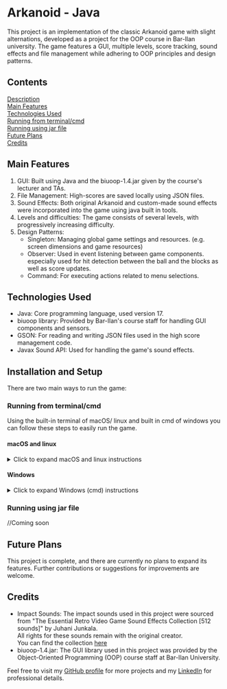 # Arkanoid - Java

This project is an implementation of the classic Arkanoid game with slight alternations, developed as a project for the OOP course in Bar-Ilan university.
The game features a GUI, multiple levels, score tracking, sound effects and file management while adhering to OOP principles and design patterns.

## Contents

[Description](#arkanoid---java) <br />
[Main Features](#main-features) <br />
[Technologies Used](#technologies-used) <br />
[Running from terminal/cmd](#running-from-terminalcmd)<br />
[Running using jar file](#running-using-jar-file)<br />
[Future Plans](#future-plans)<br />
[Credits](#credits)

## Main Features

1. GUI: Built using Java and the biuoop-1.4.jar given by the course's lecturer and TAs.
2. File Management: High-scores are saved locally using JSON files.
3. Sound Effects: Both original Arkanoid and custom-made sound effects were incorporated into the game using java built in tools.
4. Levels and difficulties: The game consists of several levels, with progressively increasing difficulty.
5. Design Patterns:
    * Singleton: Managing global game settings and resources. (e.g. screen dimensions and game resources)
    * Observer: Used in event listening between game components. especially used for hit detection between the ball and the blocks as well as score updates.
    * Command: For executing actions related to menu selections.

## Technologies Used
* Java: Core programming language, used version 17.
* biuoop library: Provided by Bar-Ilan's course staff for handling GUI components and sensors.
* GSON: For reading and writing JSON files used in the high score management code.  
* Javax Sound API: Used for handling the game's sound effects.

## Installation and Setup

There are two main ways to run the game:

### Running from terminal/cmd
Using the built-in terminal of macOS/ linux and built in cmd of windows you can follow these steps to easily run the game. 
#### macOS and linux

<details>
<summary>Click to expand macOS and linux instructions</summary>

1. Clone the repository:
```bash
git clone https://github.com/YuvalAnteby/Arkanoid.git
```
2. Navigate to the project directory:
```bash
cd Arkanoid
```
3. Compile the code:
```bash
javac -cp biuoop-1.4.jar:*.java
```
4. Run the game:
```bash
java -cp biuoop.jar:ArkanoidGame
```
</details>

#### Windows

<details>
<summary>Click to expand Windows (cmd) instructions</summary>

1. Clone the repository:
```bash
git clone https://github.com/YuvalAnteby/Arkanoid.git
```
2. Navigate to the project directory:
```bash
cd Arkanoid
```
3. Compile all the source code:
```bash
for /R src %f in (*.java) do javac -cp "lib/*" -d out "%f"
```
4. Run the code:
```bash
java -cp "out;lib/*" Main
```
</details>

### Running using jar file

//Coming soon

## Future Plans

This project is complete, and there are currently no plans to expand its features. Further contributions or suggestions for improvements are welcome.

## Credits
- Impact Sounds: The impact sounds used in this project were sourced from "The Essential Retro Video Game Sound Effects Collection [512 sounds]" by Juhani Junkala.<br />
All rights for these sounds remain with the original creator.<br />
  You can find the collection [here](https://opengameart.org/content/512-sound-effects-8-bit-style)
- biuoop-1.4.jar: The GUI library used in this project was provided by the Object-Oriented Programming (OOP) course staff at Bar-Ilan University.

Feel free to visit my [GitHub profile](https://github.com/YuvalAnteby) for more projects and my [LinkedIn](https://www.linkedin.com/in/yuval-anteby/) for professional details.